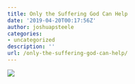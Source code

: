 ```yaml
---
title: Only the Suffering God Can Help
date: '2019-04-20T00:17:56Z'
author: joshuapsteele
categories:
- uncategorized
description: ''
url: /only-the-suffering-god-can-help/
---
```

![](https://joshuapsteele.com/wp-content/uploads/2019/04/img_0297.jpg)